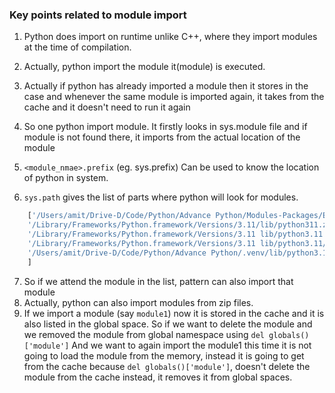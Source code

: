 ### Key points related to module import

1. Python does import on runtime unlike C++, where they import modules at the time of compilation.
2. Actually, python import the module it(module) is executed.
3. Actually if python has already imported a module then it stores in the case and whenever the same module is imported again, it takes from the cache and it doesn't need to run it again

4. So one python import module. It firstly looks in sys.module file and if module is not found there, it imports from the actual location of the module
5. `<module_nmae>.prefix` (eg. sys.prefix) Can be used to know the location of python in system.

6. `sys.path` gives the list of parts where python will look for modules.
```python
    ['/Users/amit/Drive-D/Code/Python/Advance Python/Modules-Packages/Example1', 
    '/Library/Frameworks/Python.framework/Versions/3.11/lib/python311.zip', 
    '/Library/Frameworks/Python.framework/Versions/3.11 lib/python3.11', 
    '/Library/Frameworks/Python.framework/Versions/3.11 lib/python3.11/lib-dynload', 
    '/Users/amit/Drive-D/Code/Python/Advance Python/.venv/lib/python3.11/site-packages'
    ]
```
7. So if we attend the module in the list, pattern can also import that module
8. Actually, python can also import modules from zip files.
9. If we import a module (say `module1`) now it is stored in the cache and it is also listed in the global space. So if we want to delete the module and we removed the module from global namespace using `del globals()['module']` And we want to again import the module1 this time it is not going to load the module from the memory, instead it is going to get from the cache because `del globals()['module']`, doesn't delete the module from the cache instead, it removes it from global spaces.